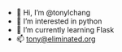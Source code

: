 - 👋 Hi, I’m @tonylchang
- 👀 I’m interested in python
- 🌱 I’m currently learning Flask
- 📫 tony@eliminated.org

<!---
tonylchang/tonylchang is a ✨ special ✨ repository because its `README.md` (this file) appears on your GitHub profile.
You can click the Preview link to take a look at your changes.
--->
